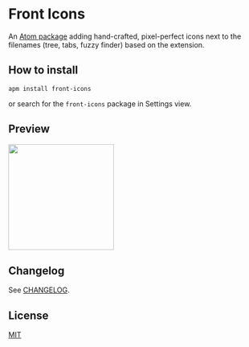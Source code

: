 # Front Icons
An [Atom package](https://atom.io/packages/front-icons) adding hand-crafted, pixel-perfect icons next to the filenames (tree, tabs, fuzzy finder) based on the extension.

## How to install
```
apm install front-icons
```
or search for the `front-icons` package in Settings view.
## Preview
<img src="https://raw.githubusercontent.com/igorskuhar/front-icons/master/preview.png" width="210">

## Changelog
See [CHANGELOG](https://github.com/igorskuhar/front-icons/blob/master/CHANGELOG.md).

## License
[MIT](https://github.com/igorskuhar/front-icons/blob/master/LICENSE.md)
